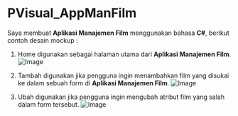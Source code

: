 # PVisual_AppManFilm

Saya membuat **Aplikasi Manajemen Film** menggunakan bahasa **C#**, berikut contoh desain mockup :
1. Home digunakan sebagai halaman utama dari **Aplikasi Manajemen Film**.
![Image](https://github.com/user-attachments/assets/bed2a8ba-7e31-4717-a09b-a8e90e129b65)

2. Tambah digunakan jika pengguna ingin menambahkan film yang disukai ke dalam sebuah form di **Aplikasi Manajemen Film**.
![Image](https://github.com/user-attachments/assets/99b0ef89-c73b-430a-80d1-0e097592a08d)

3. Ubah digunakan jika pengguna ingin mengubah atribut film yang salah dalam form tersebut.
![Image](https://github.com/user-attachments/assets/8292acfc-f927-4e06-9482-d220af659ee4)

